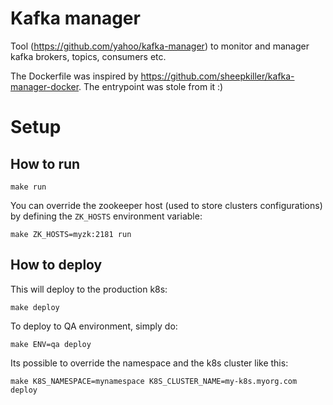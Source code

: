 # Kafka manager

Tool (https://github.com/yahoo/kafka-manager) to monitor and manager kafka brokers, topics, consumers etc.

The Dockerfile was inspired by https://github.com/sheepkiller/kafka-manager-docker. The entrypoint was stole from it :)

# Setup

## How to run

```
make run
```

You can override the zookeeper host (used to store clusters configurations) by defining the `ZK_HOSTS` environment variable:

```
make ZK_HOSTS=myzk:2181 run
```

## How to deploy

This will deploy to the production k8s:

```
make deploy
```

To deploy to QA environment, simply do:

```
make ENV=qa deploy
```

Its possible to override the namespace and the k8s cluster like this:

```
make K8S_NAMESPACE=mynamespace K8S_CLUSTER_NAME=my-k8s.myorg.com deploy
```
